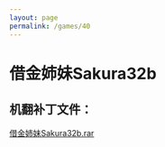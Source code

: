 ```yaml
---
layout: page
permalink: /games/40
---
```



# 借金姉妹Sakura32b

## 机翻补丁文件：

[借金姉妹Sakura32b.rar](../resources/%E5%80%9F%E9%87%91%E5%A7%89%E5%A6%B9Sakura32b.rar)

 

